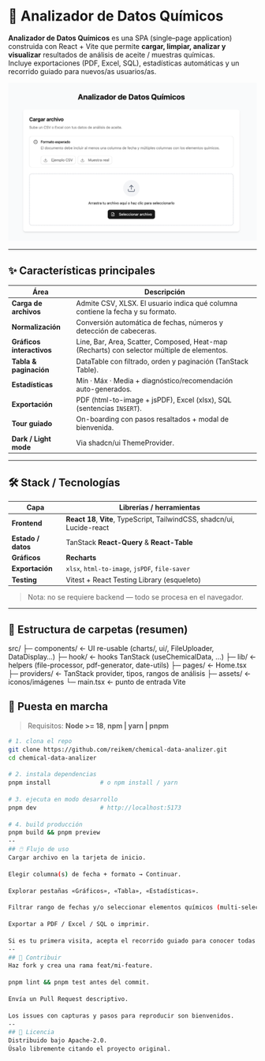 # 🔬 Analizador de Datos Químicos

**Analizador de Datos Químicos** es una SPA (single–page application) construida con React + Vite que permite **cargar, limpiar, analizar y visualizar** resultados de análisis de aceite / muestras químicas.  
Incluye exportaciones (PDF, Excel, SQL), estadísticas automáticas y un recorrido guiado para nuevos/as usuarios/as.

![Pantalla principal](src/assets/proyecto.png)

---

## ✨ Características principales

| Área | Descripción |
|------|-------------|
| **Carga de archivos** | Admite CSV, XLSX. El usuario indica qué columna contiene la fecha y su formato. |
| **Normalización** | Conversión automática de fechas, números y detección de cabeceras. |
| **Gráficos interactivos** | Line, Bar, Area, Scatter, Composed, Heat-map (Recharts) con selector múltiple de elementos. |
| **Tabla & paginación** | DataTable con filtrado, orden y paginación (TanStack Table). |
| **Estadísticas** | Mín · Máx · Media + diagnóstico/recomendación auto-generados. |
| **Exportación** | PDF (html-to-image + jsPDF), Excel (xlsx), SQL (sentencias `INSERT`). |
| **Tour guiado** | On-boarding con pasos resaltados + modal de bienvenida. |
| **Dark / Light mode** | Via shadcn/ui ThemeProvider. |

---

## 🛠️ Stack / Tecnologías

| Capa | Librerías / herramientas |
|------|--------------------------|
| **Frontend** | **React 18**, **Vite**, TypeScript, TailwindCSS, shadcn/ui, Lucide-react |
| **Estado / datos** | TanStack **React-Query** & **React-Table** |
| **Gráficos** | **Recharts** |
| **Exportación** | `xlsx`, `html-to-image`, `jsPDF`, `file-saver` |
| **Testing** | Vitest + React Testing Library (esqueleto) |

> Nota: no se requiere backend — todo se procesa en el navegador.

---

## 📁 Estructura de carpetas (resumen)

src/
├─ components/ ← UI re-usable (charts/, ui/, FileUploader, DataDisplay…)
├─ hook/ ← hooks TanStack (useChemicalData, …)
├─ lib/ ← helpers (file-processor, pdf-generator, date-utils)
├─ pages/ ← Home.tsx
├─ providers/ ← TanStack provider, tipos, rangos de análisis
├─ assets/ ← iconos/imágenes
└─ main.tsx ← punto de entrada Vite

## 🚀 Puesta en marcha

> Requisitos: **Node >= 18**, **npm | yarn | pnpm**

```bash
# 1. clona el repo
git clone https://github.com/reikem/chemical-data-analizer.git
cd chemical-data-analizer

# 2. instala dependencias
pnpm install              # o npm install / yarn

# 3. ejecuta en modo desarrollo
pnpm dev                  # http://localhost:5173

# 4. build producción
pnpm build && pnpm preview
--
## 🖱️ Flujo de uso
Cargar archivo en la tarjeta de inicio.

Elegir columna(s) de fecha + formato → Continuar.

Explorar pestañas «Gráficos», «Tabla», «Estadísticas».

Filtrar rango de fechas y/o seleccionar elementos químicos (multi-selector).

Exportar a PDF / Excel / SQL o imprimir.

Si es tu primera visita, acepta el recorrido guiado para conocer todas las zonas de la UI.
--
## 🙌 Contribuir
Haz fork y crea una rama feat/mi-feature.

pnpm lint && pnpm test antes del commit.

Envía un Pull Request descriptivo.

Los issues con capturas y pasos para reproducir son bienvenidos.
--
## 📄 Licencia
Distribuido bajo Apache-2.0.
Úsalo libremente citando el proyecto original.